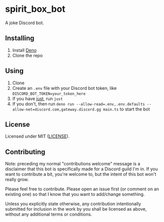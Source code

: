 # spirit_box_bot

A joke Discord bot.

## Installing

1. Install [Deno](deno.land/)
1. Clone the repo

## Using

1. Clone
1. Create an `.env` file with your Discord bot token, like `DISCORD_BOT_TOKEN=your_token_here`
1. If you have [just](https://github.com/casey/just), run `just`
1. If you don't, then run `deno run --allow-read=.env,.env.defaults --allow-net=discord.com,gateway.discord.gg main.ts` to start the bot

## License

Licensed under MIT ([LICENSE](LICENSE)).

## Contributing

Note: preceding my normal "contributions welcome" message is a disclaimer that this bot is specifically made for a Discord guild I'm in. If you want to contribute a bit, you're welcome to, but the intent of this bot won't really grow.

Please feel free to contribute. Please open an issue first (or comment on an existing one) so that I know that you want to add/change something.

Unless you explicitly state otherwise, any contribution intentionally submitted for inclusion in the work by you shall be licensed as above, without any additional terms or conditions.
